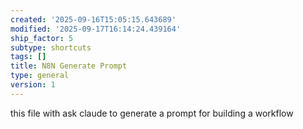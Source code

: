 ```yaml
---
created: '2025-09-16T15:05:15.643689'
modified: '2025-09-17T16:14:24.439164'
ship_factor: 5
subtype: shortcuts
tags: []
title: N8N Generate Prompt
type: general
version: 1
---
```


this file with ask claude to generate a prompt for building a workflow